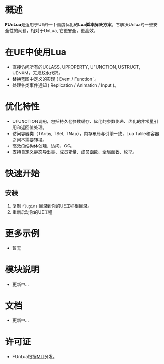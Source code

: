 
# 概述
**FUnLua**是适用于UE的一个高度优化的**Lua脚本解决方案**。它解决Unlua的一些安全性的问题，相对于UnLua, 它更安全，更高效。

# 在UE中使用Lua
* 直接访问所有的UCLASS, UPROPERTY, UFUNCTION, USTRUCT, UENUM，无须胶水代码。
* 替换蓝图中定义的实现 ( Event / Function )。
* 处理各类事件通知 ( Replication / Animation / Input )。

# 优化特性
* UFUNCTION调用，包括持久化参数缓存、优化的参数传递、优化的非常量引用和返回值处理。
* 访问容器类（TArray, TSet, TMap），内存布局与引擎一致，Lua Table和容器之间不需要转换。
* 高效的结构体创建、访问、GC。
* 支持自定义静态导出类、成员变量、成员函数、全局函数、枚举。

# 快速开始
## 安装
  1. 复制 `Plugins` 目录到你的UE工程根目录。
  2. 重新启动你的UE工程

# 更多示例
  * 暂无

# 模块说明
* 更新中...

# 文档
* 更新中...

# 许可证
* FUnLua根据[MIT](LICENSE.TXT)分发。
